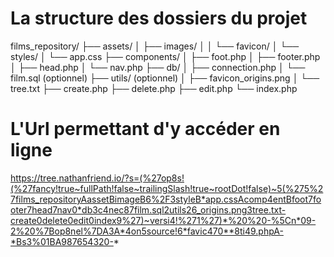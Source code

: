 # La structure des dossiers du projet

films_repository/
├── assets/
│   ├── images/
│   │   └── favicon/
│   └── styles/
│       └── app.css
├── components/
│   ├── foot.php
│   ├── footer.php
│   ├── head.php
│   └── nav.php
├── db/
│   ├── connection.php
│   └── film.sql (optionnel)
├── utils/ (optionnel)
│   ├── favicon_origins.png
│   └── tree.txt
├── create.php
├── delete.php
├── edit.php
└── index.php

# L'Url permettant d'y accéder en ligne

https://tree.nathanfriend.io/?s=(%27op8s!(%27fancy!true~fullPath!false~trailingSlash!true~rootDot!false)~5(%275%27films_repositoryAassetBimageB6%2F3styleB*app.cssAcomp4entBfoot7footer7head7nav0*db3c4nec87film.sql2utils26_origins.png3tree.txt-create0delete0edit0index9%27)~versi4!%271%27)*%20%20-%5Cn*09-2%20%7Bop8nel%7DA3A*4on5source!6*favic470**8ti49.phpA-*Bs3%01BA987654320-*